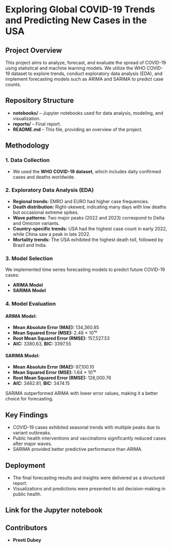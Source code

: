 # Exploring Global COVID-19 Trends and Predicting New Cases in the USA

## Project Overview
This project aims to analyze, forecast, and evaluate the spread of COVID-19 using statistical and machine learning models. We utilize the WHO COVID-19 dataset to explore trends, conduct exploratory data analysis (EDA), and implement forecasting models such as ARIMA and SARIMA to predict case counts.

## Repository Structure
- **notebooks/** – Jupyter notebooks used for data analysis, modeling, and visualization.
- **reports/** – Final report.
- **README.md** – This file, providing an overview of the project.

## Methodology
### 1. Data Collection
- We used the **WHO COVID-19 dataset**, which includes daily confirmed cases and deaths worldwide.

### 2. Exploratory Data Analysis (EDA)
- **Regional trends:** EMRO and EURO had higher case frequencies.
- **Death distribution:** Right-skewed, indicating many days with low deaths but occasional extreme spikes.
- **Wave patterns:** Two major peaks (2022 and 2023) correspond to Delta and Omicron variants.
- **Country-specific trends:** USA had the highest case count in early 2022, while China saw a peak in late 2022.
- **Mortality trends:** The USA exhibited the highest death toll, followed by Brazil and India.

### 3. Model Selection
We implemented time series forecasting models to predict future COVID-19 cases:
- **ARIMA Model**
- **SARIMA Model**

### 4. Model Evaluation
#### ARIMA Model:
- **Mean Absolute Error (MAE):** 134,360.85
- **Mean Squared Error (MSE):** 2.48 × 10¹⁰
- **Root Mean Squared Error (RMSE):** 157,527.53
- **AIC:** 3380.63, **BIC:** 3397.55

#### SARIMA Model:
- **Mean Absolute Error (MAE):** 97,100.10
- **Mean Squared Error (MSE):** 1.64 × 10¹⁰
- **Root Mean Squared Error (RMSE):** 128,000.76
- **AIC:** 3462.81, **BIC:** 3474.15

SARIMA outperformed ARIMA with lower error values, making it a better choice for forecasting.

## Key Findings
- COVID-19 cases exhibited seasonal trends with multiple peaks due to variant outbreaks.
- Public health interventions and vaccinations significantly reduced cases after major waves.
- SARIMA provided better predictive performance than ARIMA.

## Deployment
- The final forecasting results and insights were delivered as a structured report.
- Visualizations and predictions were presented to aid decision-making in public health.

## Link for the Jupyter notebook

## Contributors
- **Preeti Dubey**



